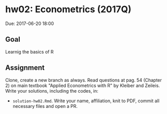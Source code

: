 # hw02: Econometrics (2017Q)

Due: 2017-06-20 18:00

## Goal

Learnig the basics of R

## Assignment

Clone, create a new branch as always.
Read questions at pag. 54 (Chapter 2) on main textbook "Applied Econometrics with R" by Kleiber and Zeileis.
Write your solutions, including the codes, in:

- `solution-hw02.Rmd`. Write your name, affiliation, knit to PDF, commit all necessary files and open a PR.
